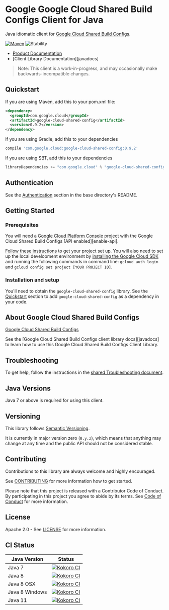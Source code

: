 # Google Google Cloud Shared Build Configs Client for Java

Java idiomatic client for [Google Cloud Shared Build Configs][product-docs].

[![Maven][maven-version-image]][maven-version-link]
![Stability][stability-image]

- [Product Documentation][product-docs]
- [Client Library Documentation][javadocs]

> Note: This client is a work-in-progress, and may occasionally
> make backwards-incompatible changes.

## Quickstart


If you are using Maven, add this to your pom.xml file:

```xml
<dependency>
  <groupId>com.google.cloud</groupId>
  <artifactId>google-cloud-shared-config</artifactId>
  <version>0.9.2</version>
</dependency>
```

If you are using Gradle, add this to your dependencies
```Groovy
compile 'com.google.cloud:google-cloud-shared-config:0.9.2'
```
If you are using SBT, add this to your dependencies
```Scala
libraryDependencies += "com.google.cloud" % "google-cloud-shared-config" % "0.9.2"
```

## Authentication

See the [Authentication][authentication] section in the base directory's README.

## Getting Started

### Prerequisites

You will need a [Google Cloud Platform Console][developer-console] project with the Google Cloud Shared Build Configs [API enabled][enable-api].

[Follow these instructions][create-project] to get your project set up. You will also need to set up the local development environment by
[installing the Google Cloud SDK][cloud-sdk] and running the following commands in command line:
`gcloud auth login` and `gcloud config set project [YOUR PROJECT ID]`.

### Installation and setup

You'll need to obtain the `google-cloud-shared-config` library.  See the [Quickstart](#quickstart) section
to add `google-cloud-shared-config` as a dependency in your code.

## About Google Cloud Shared Build Configs


[Google Cloud Shared Build Configs][product-docs] 

See the [Google Cloud Shared Build Configs client library docs][javadocs] to learn how to
use this Google Cloud Shared Build Configs Client Library.






## Troubleshooting

To get help, follow the instructions in the [shared Troubleshooting document][troubleshooting].

## Java Versions

Java 7 or above is required for using this client.

## Versioning


This library follows [Semantic Versioning](http://semver.org/).


It is currently in major version zero (``0.y.z``), which means that anything may change at any time
and the public API should not be considered stable.

## Contributing


Contributions to this library are always welcome and highly encouraged.

See [CONTRIBUTING][contributing] for more information how to get started.

Please note that this project is released with a Contributor Code of Conduct. By participating in
this project you agree to abide by its terms. See [Code of Conduct][code-of-conduct] for more
information.

## License

Apache 2.0 - See [LICENSE][license] for more information.

## CI Status

Java Version | Status
------------ | ------
Java 7 | [![Kokoro CI][kokoro-badge-image-1]][kokoro-badge-link-1]
Java 8 | [![Kokoro CI][kokoro-badge-image-2]][kokoro-badge-link-2]
Java 8 OSX | [![Kokoro CI][kokoro-badge-image-3]][kokoro-badge-link-3]
Java 8 Windows | [![Kokoro CI][kokoro-badge-image-4]][kokoro-badge-link-4]
Java 11 | [![Kokoro CI][kokoro-badge-image-5]][kokoro-badge-link-5]

[product-docs]: 
[javadocs]: 
[kokoro-badge-image-1]: http://storage.googleapis.com/cloud-devrel-public/java/badges/java-shared-config/java7.svg
[kokoro-badge-link-1]: http://storage.googleapis.com/cloud-devrel-public/java/badges/java-shared-config/java7.html
[kokoro-badge-image-2]: http://storage.googleapis.com/cloud-devrel-public/java/badges/java-shared-config/java8.svg
[kokoro-badge-link-2]: http://storage.googleapis.com/cloud-devrel-public/java/badges/java-shared-config/java8.html
[kokoro-badge-image-3]: http://storage.googleapis.com/cloud-devrel-public/java/badges/java-shared-config/java8-osx.svg
[kokoro-badge-link-3]: http://storage.googleapis.com/cloud-devrel-public/java/badges/java-shared-config/java8-osx.html
[kokoro-badge-image-4]: http://storage.googleapis.com/cloud-devrel-public/java/badges/java-shared-config/java8-win.svg
[kokoro-badge-link-4]: http://storage.googleapis.com/cloud-devrel-public/java/badges/java-shared-config/java8-win.html
[kokoro-badge-image-5]: http://storage.googleapis.com/cloud-devrel-public/java/badges/java-shared-config/java11.svg
[kokoro-badge-link-5]: http://storage.googleapis.com/cloud-devrel-public/java/badges/java-shared-config/java11.html
[stability-image]: https://img.shields.io/badge/stability-beta-yellow
[maven-version-image]: https://img.shields.io/maven-central/v/com.google.cloud/google-cloud-shared-config.svg
[maven-version-link]: https://search.maven.org/search?q=g:com.google.cloud%20AND%20a:google-cloud-shared-config&core=gav
[authentication]: https://github.com/googleapis/google-cloud-java#authentication
[developer-console]: https://console.developers.google.com/
[create-project]: https://cloud.google.com/resource-manager/docs/creating-managing-projects
[cloud-sdk]: https://cloud.google.com/sdk/
[troubleshooting]: https://github.com/googleapis/google-cloud-common/blob/master/troubleshooting/readme.md#troubleshooting
[contributing]: https://github.com/googleapis/java-shared-config/blob/master/CONTRIBUTING.md
[code-of-conduct]: https://github.com/googleapis/java-shared-config/blob/master/CODE_OF_CONDUCT.md#contributor-code-of-conduct
[license]: https://github.com/googleapis/java-shared-config/blob/master/LICENSE


[libraries-bom]: https://github.com/GoogleCloudPlatform/cloud-opensource-java/wiki/The-Google-Cloud-Platform-Libraries-BOM
[shell_img]: https://gstatic.com/cloudssh/images/open-btn.png
